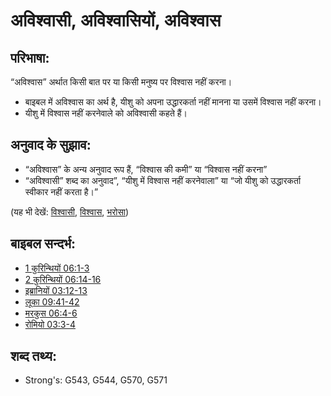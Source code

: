 # अविश्वासी, अविश्वासियों, अविश्वास #

## परिभाषा: ##

“अविश्वास” अर्थात किसी बात पर या किसी मनुष्य पर विश्वास नहीं करना।

* बाइबल में अविश्वास का अर्थ है, यीशु को अपना उद्धारकर्ता नहीं मानना या उसमें विश्वास नहीं करना।
* यीशु में विश्वास नहीं करनेवाले को अविश्वासी कहते हैं।

## अनुवाद के सुझाव: ##

* “अविश्वास” के अन्य अनुवाद रूप हैं, “विश्वास की कमी” या “विश्वास नहीं करना”
* “अविश्वासी” शब्द का अनुवाद”, “यीशु में विश्वास नहीं करनेवाला” या “जो यीशु को उद्धारकर्ता स्वीकार नहीं करता है।”

(यह भी देखें: [विश्वासी](../kt/believer.md), [विश्वास](../kt/believe.md), [भरोसा](../kt/trust.md))

## बाइबल सन्दर्भ: ##

* [1 कुरिन्थियों 06:1-3](rc://hi/tn/help/1co/06/01)
* [2 कुरिन्थियों 06:14-16](rc://hi/tn/help/2co/06/14)
* [इब्रानियों 03:12-13](rc://hi/tn/help/heb/03/12)
* [लूका 09:41-42](rc://hi/tn/help/luk/09/41)
* [मरकुस 06:4-6](rc://hi/tn/help/mrk/06/04)
* [रोमियो 03:3-4](rc://hi/tn/help/rom/03/03)


## शब्द तथ्य: ##

* Strong's: G543, G544, G570, G571
